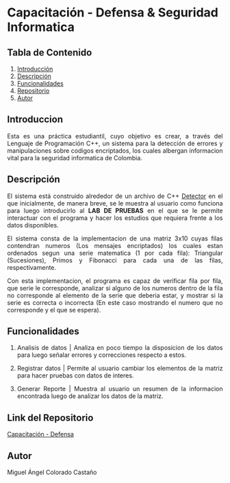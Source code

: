 # Capacitación - Defensa & Seguridad Informatica
## Tabla de Contenido
1. [Introducción](#introducción)
2. [Descripción](#descripción)
3. [Funcionalidades](#funcionalidades)
4. [Repositorio](#link-del-repositorio)
8. [Autor](#autor)

## Introduccion
<div style = "text-align: justify;">
Esta es una práctica estudiantil, cuyo objetivo es crear, a través del Lenguaje de Programación C++, un sistema para la detección de errores y manipulaciones sobre codigos encriptados, los cuales albergan informacion vital para la seguridad informatica de Colombia.

## Descripción
El sistema está construido alrededor de un archivo de C++ [Detector](Trainne.cpp) en el que inicialmente, de manera breve, se le muestra  al usuario como funciona para luego introducirlo al **LAB DE PRUEBAS** en el que se le permite interactuar con el programa y hacer los estudios que requiera frente a los datos disponibles.

El sistema consta de la implementacion de una matriz 3x10 cuyas filas contendran numeros (Los mensajes encriptados) los cuales estan ordenados segun una serie matematica (1 por cada fila): Triangular (Sucesiones), Primos y Fibonacci para cada una de las filas, respectivamente.

Con esta implementacion, el programa es capaz de verificar fila por fila, que serie le corresponde, analizar si alguno de los numeros dentro de la fila no corresponde al elemento de la serie que deberia estar, y mostrar si la serie es correcta o incorrecta (En este caso mostrando el numero que no corresponde y el que se espera).

## Funcionalidades

1. Analisis de datos | Analiza en poco tiempo la disposicion de los datos para luego señalar errores y correcciones respecto a estos.

2. Registrar datos | Permite al usuario cambiar los elementos de la matriz para hacer pruebas con datos de interes.

3. Generar Reporte | Muestra al usuario un resumen de la informacion encontrada luego de analizar los datos de la matriz.

## Link del Repositorio
[Capacitación - Defensa](https://github.com/migueCOLORADO/Capacitacion-Defensa.git)

## Autor
Miguel Ángel Colorado Castaño
</div>
